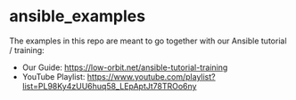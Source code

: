 # ansible_examples

The examples in this repo are meant to go together with our Ansible tutorial / training:

* Our Guide: https://low-orbit.net/ansible-tutorial-training
* YouTube Playlist: https://www.youtube.com/playlist?list=PL98Ky4zUU6huq58_LEpAptJt78TROo6ny

